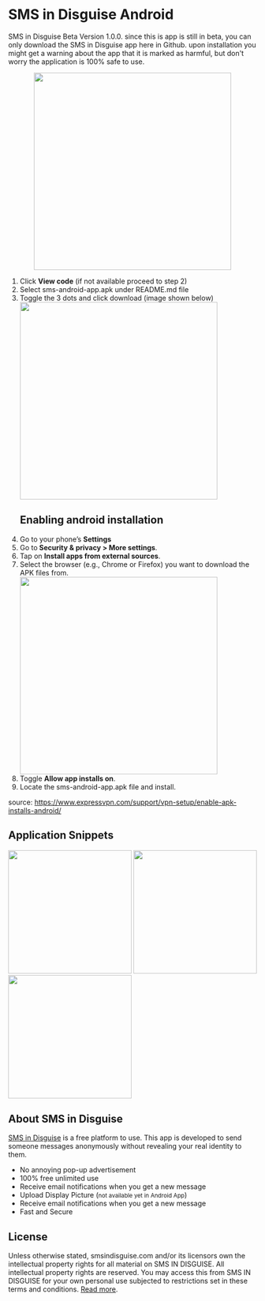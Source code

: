 # SMS in Disguise Android
SMS in Disguise Beta Version 1.0.0. since this is app is still in beta, you can only download the SMS in Disguise app here in Github. upon 
installation you might get a warning about the app that it is marked as harmful, but don't worry the application is 100% safe to use.

<p align="center"><a href="https://smsindisguise.com/login" target="_blank"><img src="https://smsindisguise.com/public_images/logo/sms-logo.png" width="400"></a></p>

<div id="installation>"## Installation</div>
<ol>
  <li>Click <b>View code</b> (if not available proceed to step 2)</li>
  <li>Select sms-android-app.apk under README.md file</li>
  <li>Toggle the 3 dots and click download (image shown below)</li>
  <img src="https://scontent.fceb2-1.fna.fbcdn.net/v/t1.15752-9/286275170_520266076514950_578108698067480616_n.jpg?_nc_cat=103&ccb=1-7&_nc_sid=ae9488&_nc_eui2=AeHCEvHxPEUDP6pax9PvlyWPmplr7iQz5BiamWvuJDPkGEifdo_TgDHoBlfidWSxO4ctbz2zz89nj3LkSVoaXjfM&_nc_ohc=RDn22RMLmd0AX9yAktQ&_nc_ht=scontent.fceb2-1.fna&oh=03_AVJrDmIf8HdLypGcq53VvUOKjGjwjk4aFbumghjkIVt-wA&oe=62CBCA56" width="400"><br>
  <h2>Enabling android installation</h2> 
  <li>Go to your phone’s <b>Settings</b></li>
  <li>Go to<b> Security & privacy > More settings</b>.</li>
  <li>Tap on <b>Install apps from external sources</b>.</li>
  <li>Select the browser (e.g., Chrome or Firefox) you want to download the APK files from.</li>
  <img src="https://s23429.pcdn.co/wp-content/uploads/2016/08/andriod-install-unknown-apps.png" width="400">
  <li>Toggle <b>Allow app installs on</b>.</li>
  <li>Locate the sms-android-app.apk file and install.</li>
 </ol>
 
 source: <a href="https://www.expressvpn.com/support/vpn-setup/enable-apk-installs-android/">https://www.expressvpn.com/support/vpn-setup/enable-apk-installs-android/</a>
 
## Application Snippets
  <img src="https://scontent.fceb2-2.fna.fbcdn.net/v/t1.15752-9/286140675_700347714577711_5206497235549238791_n.jpg?_nc_cat=104&ccb=1-7&_nc_sid=ae9488&_nc_eui2=AeGijBUo4xNTZUq6PIZsnbiKaAetDHBsTzFoB60McGxPMf1oYhI7AkI4__VxQg4WLLm4F-7yxWmoPacfdMVNYYAV&_nc_ohc=Ouxu8RLP5NUAX-MfyIC&tn=h3CnuDUkdZbANRli&_nc_ht=scontent.fceb2-2.fna&oh=03_AVLhfY_3tM4RjagFBK6oc8psHGQVO2O3yeDBOIehotIKZA&oe=62CD7261" width="250">
    <img src="https://scontent.fceb2-2.fna.fbcdn.net/v/t1.15752-9/286152716_5226116544130529_4559289705290989993_n.jpg?_nc_cat=104&ccb=1-7&_nc_sid=ae9488&_nc_eui2=AeFo90WjVKrnu3suDTJvVB5mTs3fzACraFZOzd_MAKtoVtw2XluV2DAsHX3oclZXdkTeoIxrlSTY8Ghu9yCbQkcI&_nc_ohc=PfCVALdMzqMAX86aXqH&_nc_ht=scontent.fceb2-2.fna&oh=03_AVKYyLKfMx1Zm7w4I9bvsLwCqlyQI_Goy-BONu-eEOryag&oe=62C9DC38" width="250">
        <img src="https://scontent.fceb2-1.fna.fbcdn.net/v/t1.15752-9/287101066_731319374869630_8653802328881107149_n.jpg?_nc_cat=101&ccb=1-7&_nc_sid=ae9488&_nc_eui2=AeG_BmHO0JKD3cOrqH7SymNcvVrIRPlI-D-9WshE-Uj4P-85sGzEb_yvoSkPa-kN23tLZPLabLmSyzqXbow_xaPY&_nc_ohc=nt07H9pDp_YAX_hec8H&tn=h3CnuDUkdZbANRli&_nc_ht=scontent.fceb2-1.fna&oh=03_AVLgg67lHdzpWEoGXixl4Fwr8dODXTi7dGYZckm1UdEY0A&oe=62CC86B1" width="250">
 
 
 ## About SMS in Disguise

<a href="https://smsindisguise.com/">SMS in Disguise</a> is a free platform to use. This app is developed to send someone messages anonymously without revealing your real identity to them. 

- No annoying pop-up advertisement
- 100% free unlimited use
- Receive email notifications when you get a new message
- Upload Display Picture (<small>not available yet in Android App</small>)
- Receive email notifications when you get a new message
- Fast and Secure

## License

Unless otherwise stated, smsindisguise.com and/or its licensors own the intellectual property rights for all material on SMS IN DISGUISE. All intellectual property rights are reserved. You may access this from SMS IN DISGUISE for your own personal use subjected to restrictions set in these terms and conditions. [Read more](https://supportcenter.smsindisguise.com/docs-page.html#section-1).
